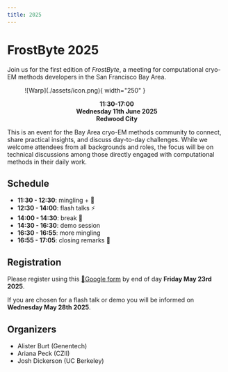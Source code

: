 ```yaml
---
title: 2025
---
```

# FrostByte 2025
Join us for the first edition of *FrostByte*, a meeting for computational cryo-EM methods developers in the San Francisco Bay Area.

<figure markdown="span">
  ![Warp](./assets/icon.png){ width="250" }
</figure>

<div align="center">
<b>11:30-17:00</b>
<br>
<b>Wednesday 11th June 2025</b>
<br>
<b>Redwood City</b>
</div>

This is an event for the Bay Area cryo-EM methods community to connect, share practical insights, and discuss day-to-day challenges. While we welcome attendees from all backgrounds and roles, the focus will be on technical discussions among those directly engaged with computational methods in their daily work.

## Schedule

- **11:30 - 12:30**: mingling + 🍕
- **12:30 - 14:00**: flash talks ⚡
- **14:00 - 14:30**: break 💬
- **14:30 - 16:30**: demo session
- **16:30 - 16:55**: more mingling
- **16:55 - 17:05**: closing remarks 👋


## Registration

Please register using this [🔗Google form](https://forms.gle/ZBQPtYMRky1DNgEd9) by end of day **Friday May 23rd 2025**.

If you are chosen for a flash talk or demo you will be informed on **Wednesday May 28th 2025**.



## Organizers

- Alister Burt (Genentech)
- Ariana Peck (CZII)
- Josh Dickerson (UC Berkeley)
